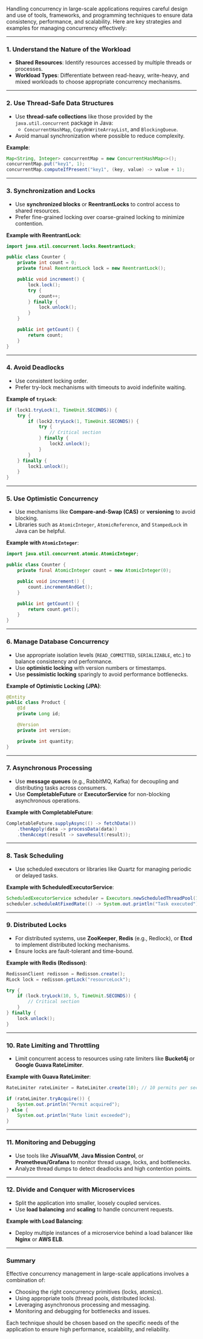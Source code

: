 Handling concurrency in large-scale applications requires careful design and use of tools, frameworks, and programming techniques to ensure data consistency, performance, and scalability. Here are key strategies and examples for managing concurrency effectively:

---

### **1. Understand the Nature of the Workload**
   - **Shared Resources**: Identify resources accessed by multiple threads or processes.
   - **Workload Types**: Differentiate between read-heavy, write-heavy, and mixed workloads to choose appropriate concurrency mechanisms.

---

### **2. Use Thread-Safe Data Structures**
   - Use **thread-safe collections** like those provided by the `java.util.concurrent` package in Java:
     - `ConcurrentHashMap`, `CopyOnWriteArrayList`, and `BlockingQueue`.
   - Avoid manual synchronization where possible to reduce complexity.

   **Example**:
   ```java
   Map<String, Integer> concurrentMap = new ConcurrentHashMap<>();
   concurrentMap.put("key1", 1);
   concurrentMap.computeIfPresent("key1", (key, value) -> value + 1);
   ```

---

### **3. Synchronization and Locks**
   - Use **synchronized blocks** or **ReentrantLocks** to control access to shared resources.
   - Prefer fine-grained locking over coarse-grained locking to minimize contention.

   **Example with ReentrantLock**:
   ```java
   import java.util.concurrent.locks.ReentrantLock;

   public class Counter {
       private int count = 0;
       private final ReentrantLock lock = new ReentrantLock();

       public void increment() {
           lock.lock();
           try {
               count++;
           } finally {
               lock.unlock();
           }
       }

       public int getCount() {
           return count;
       }
   }
   ```

---

### **4. Avoid Deadlocks**
   - Use consistent locking order.
   - Prefer try-lock mechanisms with timeouts to avoid indefinite waiting.

   **Example of `tryLock`**:
   ```java
   if (lock1.tryLock(1, TimeUnit.SECONDS)) {
       try {
           if (lock2.tryLock(1, TimeUnit.SECONDS)) {
               try {
                   // Critical section
               } finally {
                   lock2.unlock();
               }
           }
       } finally {
           lock1.unlock();
       }
   }
   ```

---

### **5. Use Optimistic Concurrency**
   - Use mechanisms like **Compare-and-Swap (CAS)** or **versioning** to avoid blocking.
   - Libraries such as `AtomicInteger`, `AtomicReference`, and `StampedLock` in Java can be helpful.

   **Example with `AtomicInteger`**:
   ```java
   import java.util.concurrent.atomic.AtomicInteger;

   public class Counter {
       private final AtomicInteger count = new AtomicInteger(0);

       public void increment() {
           count.incrementAndGet();
       }

       public int getCount() {
           return count.get();
       }
   }
   ```

---

### **6. Manage Database Concurrency**
   - Use appropriate isolation levels (`READ_COMMITTED`, `SERIALIZABLE`, etc.) to balance consistency and performance.
   - Use **optimistic locking** with version numbers or timestamps.
   - Use **pessimistic locking** sparingly to avoid performance bottlenecks.

   **Example of Optimistic Locking (JPA)**:
   ```java
   @Entity
   public class Product {
       @Id
       private Long id;

       @Version
       private int version;

       private int quantity;
   }
   ```

---

### **7. Asynchronous Processing**
   - Use **message queues** (e.g., RabbitMQ, Kafka) for decoupling and distributing tasks across consumers.
   - Use **CompletableFuture** or **ExecutorService** for non-blocking asynchronous operations.

   **Example with CompletableFuture**:
   ```java
   CompletableFuture.supplyAsync(() -> fetchData())
       .thenApply(data -> processData(data))
       .thenAccept(result -> saveResult(result));
   ```

---

### **8. Task Scheduling**
   - Use scheduled executors or libraries like Quartz for managing periodic or delayed tasks.

   **Example with ScheduledExecutorService**:
   ```java
   ScheduledExecutorService scheduler = Executors.newScheduledThreadPool(1);
   scheduler.scheduleAtFixedRate(() -> System.out.println("Task executed"), 0, 10, TimeUnit.SECONDS);
   ```

---

### **9. Distributed Locks**
   - For distributed systems, use **ZooKeeper**, **Redis** (e.g., Redlock), or **Etcd** to implement distributed locking mechanisms.
   - Ensure locks are fault-tolerant and time-bound.

   **Example with Redis (Redisson)**:
   ```java
   RedissonClient redisson = Redisson.create();
   RLock lock = redisson.getLock("resourceLock");

   try {
       if (lock.tryLock(10, 5, TimeUnit.SECONDS)) {
           // Critical section
       }
   } finally {
       lock.unlock();
   }
   ```

---

### **10. Rate Limiting and Throttling**
   - Limit concurrent access to resources using rate limiters like **Bucket4j** or **Google Guava RateLimiter**.

   **Example with Guava RateLimiter**:
   ```java
   RateLimiter rateLimiter = RateLimiter.create(10); // 10 permits per second

   if (rateLimiter.tryAcquire()) {
       System.out.println("Permit acquired");
   } else {
       System.out.println("Rate limit exceeded");
   }
   ```

---

### **11. Monitoring and Debugging**
   - Use tools like **JVisualVM**, **Java Mission Control**, or **Prometheus/Grafana** to monitor thread usage, locks, and bottlenecks.
   - Analyze thread dumps to detect deadlocks and high contention points.

---

### **12. Divide and Conquer with Microservices**
   - Split the application into smaller, loosely coupled services.
   - Use **load balancing** and **scaling** to handle concurrent requests.

   **Example with Load Balancing**:
   - Deploy multiple instances of a microservice behind a load balancer like **Nginx** or **AWS ELB**.

---

### Summary
Effective concurrency management in large-scale applications involves a combination of:
- Choosing the right concurrency primitives (locks, atomics).
- Using appropriate tools (thread pools, distributed locks).
- Leveraging asynchronous processing and messaging.
- Monitoring and debugging for bottlenecks and issues.

Each technique should be chosen based on the specific needs of the application to ensure high performance, scalability, and reliability.